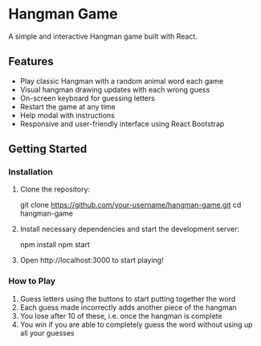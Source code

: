 # Hangman Game

A simple and interactive Hangman game built with React.

## Features

- Play classic Hangman with a random animal word each game
- Visual hangman drawing updates with each wrong guess
- On-screen keyboard for guessing letters
- Restart the game at any time
- Help modal with instructions
- Responsive and user-friendly interface using React Bootstrap

## Getting Started

### Installation

1. Clone the repository:

   git clone https://github.com/your-username/hangman-game.git
   cd hangman-game

2. Install necessary dependencies and start the development server:

    npm install
    npm start

3. Open http://localhost:3000 to start playing!

### How to Play

1. Guess letters using the buttons to start putting together the word
2. Each guess made incorrectly adds another piece of the hangman
3. You lose after 10 of these, i.e. once the hangman is complete
4. You win if you are able to completely guess the word without using up all your guesses
